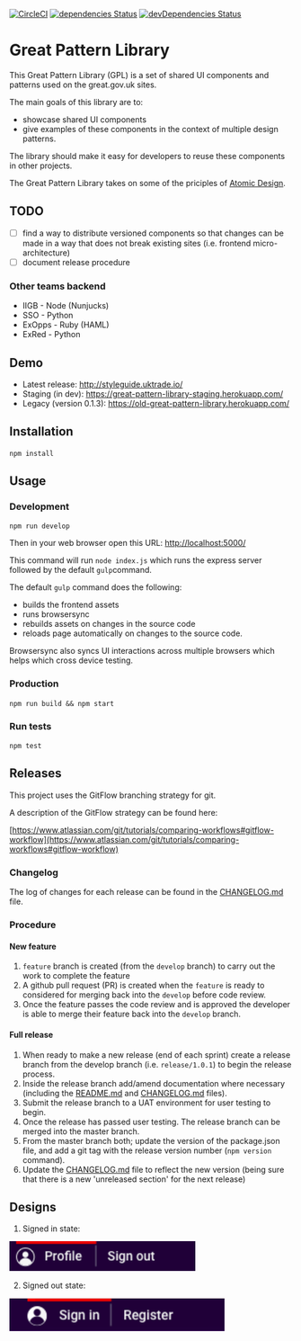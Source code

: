 [![CircleCI](https://circleci.com/gh/uktrade/great-pattern-library/tree/master.svg?style=svg)](https://circleci.com/gh/uktrade/great-pattern-library/tree/master)
[![dependencies Status](https://david-dm.org/uktrade/great-pattern-library/status.svg)](https://david-dm.org/uktrade/great-pattern-library)
[![devDependencies Status](https://david-dm.org/uktrade/great-pattern-library/dev-status.svg)](https://david-dm.org/uktrade/great-pattern-library?type=dev)

# Great Pattern Library
This Great Pattern Library (GPL) is a set of shared UI components and patterns used on the great.gov.uk sites.

The main goals of this library are to:

* showcase shared UI components
* give examples of these components in the context of multiple design patterns.

The library should make it easy for developers to reuse these components in other projects.

The Great Pattern Library takes on some of the priciples of [Atomic Design](http://atomicdesign.bradfrost.com/).

## TODO

- [ ] find a way to distribute versioned components so that changes can be made in a way that does not break existing sites (i.e. frontend micro-architecture)
- [ ] document release procedure
### Other teams backend
* IIGB - Node (Nunjucks)
* SSO - Python
* ExOpps - Ruby (HAML)
* ExRed - Python

## Demo
* Latest release: http://styleguide.uktrade.io/
* Staging (in dev): https://great-pattern-library-staging.herokuapp.com/
* Legacy (version 0.1.3): https://old-great-pattern-library.herokuapp.com/

## Installation

    npm install

## Usage
### Development
    npm run develop

Then in your web browser open this URL:  <http://localhost:5000/>

This command will run ```node index.js``` which runs the express server followed by the default ```gulp```command.

The default ```gulp``` command does the following:
* builds the frontend assets
* runs browsersync
* rebuilds assets on changes in the source code
* reloads page automatically on changes to the source code.

Browsersync also syncs UI interactions across multiple browsers which helps which cross device testing.


### Production
    npm run build && npm start

### Run tests

    npm test

## Releases
This project uses the GitFlow branching strategy for git.

A description of the GitFlow strategy can be found here:

[https://www.atlassian.com/git/tutorials/comparing-workflows#gitflow-workflow](https://www.atlassian.com/git/tutorials/comparing-workflows#gitflow-workflow)

### Changelog
The log of changes for each release can be found in the [CHANGELOG.md](./CHANGELOG.md) file.

### Procedure
#### New feature
1. ```feature``` branch is created (from the ```develop``` branch) to carry out the work to complete the feature
2. A github pull request (PR) is created when the ```feature``` is ready to considered for merging back into the ```develop``` before code review.
3. Once the feature passes the code review and is approved the developer is able to merge their feature back into the ```develop``` branch.

#### Full release
1. When ready to make a new release (end of each sprint) create a release branch from the develop branch (i.e. ```release/1.0.1```) to begin the release process.
2. Inside the release branch add/amend documentation where necessary (including the [README.md](./README.md) and [CHANGELOG.md](./CHANGELOG.md) files).
3. Submit the release branch to a UAT environment for user testing to begin.
4. Once the release has passed user testing. The release branch can be merged into the master branch.
5. From the master branch both; update the version of the package.json file, and add a git tag with the release version number (```npm version``` command).
6. Update the [CHANGELOG.md](./CHANGELOG.md) file to reflect the new version (being sure that there is a new 'unreleased section' for the next release)



## Designs

1. Signed in state:

![](./images/signed-in-state.png)


2. Signed out state:

![](./images/signed-out-state.png)
